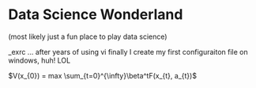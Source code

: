 # Data Science Wonderland
(most likely just a fun place to play data science)

_exrc ... after years of using vi finally I create my first configuraiton file on windows, huh! LOL

$V(x_{0}) = max \sum_{t=0}^{\infty}\beta^tF(x_{t}, a_{t})$

